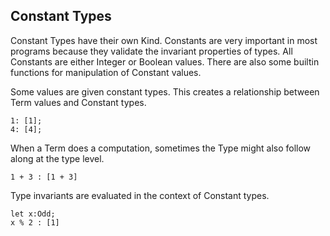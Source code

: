 ## Constant Types

Constant Types have their own Kind.
Constants are very important in most programs because they validate the invariant properties of types.
All Constants are either Integer or Boolean values.
There are also some builtin functions for manipulation of Constant values.

Some values are given constant types. This creates a relationship between Term values and Constant types.

```lsts
1: [1];
4: [4];
```

When a Term does a computation, sometimes the Type might also follow along at the type level.

```lsts
1 + 3 : [1 + 3]
```

Type invariants are evaluated in the context of Constant types.

```lsts
let x:Odd;
x % 2 : [1]
```
